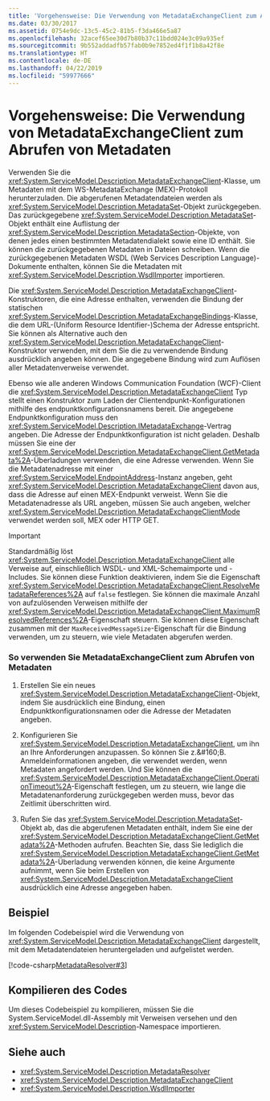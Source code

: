 ```yaml
---
title: 'Vorgehensweise: Die Verwendung von MetadataExchangeClient zum Abrufen von Metadaten'
ms.date: 03/30/2017
ms.assetid: 0754e9dc-13c5-45c2-81b5-f3da466e5a87
ms.openlocfilehash: 32acef65ee30d7b80b37c11bdd024e3c09a935ef
ms.sourcegitcommit: 9b552addadfb57fab0b9e7852ed4f1f1b8a42f8e
ms.translationtype: HT
ms.contentlocale: de-DE
ms.lasthandoff: 04/22/2019
ms.locfileid: "59977666"
---
```

# <a name="how-to-use-metadataexchangeclient-to-retrieve-metadata"></a>Vorgehensweise: Die Verwendung von MetadataExchangeClient zum Abrufen von Metadaten
Verwenden Sie die <xref:System.ServiceModel.Description.MetadataExchangeClient>-Klasse, um Metadaten mit dem WS-MetadataExchange (MEX)-Protokoll herunterzuladen. Die abgerufenen Metadatendateien werden als <xref:System.ServiceModel.Description.MetadataSet>-Objekt zurückgegeben. Das zurückgegebene <xref:System.ServiceModel.Description.MetadataSet>-Objekt enthält eine Auflistung der <xref:System.ServiceModel.Description.MetadataSection>-Objekte, von denen jedes einen bestimmten Metadatendialekt sowie eine ID enthält. Sie können die zurückgegebenen Metadaten in Dateien schreiben. Wenn die zurückgegebenen Metadaten WSDL (Web Services Description Language)-Dokumente enthalten, können Sie die Metadaten mit <xref:System.ServiceModel.Description.WsdlImporter> importieren.  
  
 Die <xref:System.ServiceModel.Description.MetadataExchangeClient>-Konstruktoren, die eine Adresse enthalten, verwenden die Bindung der statischen <xref:System.ServiceModel.Description.MetadataExchangeBindings>-Klasse, die dem URL-(Uniform Resource Identifier-)Schema der Adresse entspricht. Sie können als Alternative auch den <xref:System.ServiceModel.Description.MetadataExchangeClient>-Konstruktor verwenden, mit dem Sie die zu verwendende Bindung ausdrücklich angeben können. Die angegebene Bindung wird zum Auflösen aller Metadatenverweise verwendet.  
  
 Ebenso wie alle anderen Windows Communication Foundation (WCF)-Client die <xref:System.ServiceModel.Description.MetadataExchangeClient> Typ stellt einen Konstruktor zum Laden der Clientendpunkt-Konfigurationen mithilfe des endpunktkonfigurationsnamens bereit. Die angegebene Endpunktkonfiguration muss den <xref:System.ServiceModel.Description.IMetadataExchange>-Vertrag angeben. Die Adresse der Endpunktkonfiguration ist nicht geladen. Deshalb müssen Sie eine der <xref:System.ServiceModel.Description.MetadataExchangeClient.GetMetadata%2A>-Überladungen verwenden, die eine Adresse verwenden. Wenn Sie die Metadatenadresse mit einer <xref:System.ServiceModel.EndpointAddress>-Instanz angeben, geht <xref:System.ServiceModel.Description.MetadataExchangeClient> davon aus, dass die Adresse auf einen MEX-Endpunkt verweist. Wenn Sie die Metadatenadresse als URL angeben, müssen Sie auch angeben, welcher <xref:System.ServiceModel.Description.MetadataExchangeClientMode> verwendet werden soll, MEX oder HTTP GET.  
  
> [!IMPORTANT]
>  Standardmäßig löst <xref:System.ServiceModel.Description.MetadataExchangeClient> alle Verweise auf, einschließlich WSDL- und XML-Schemaimporte und -Includes. Sie können diese Funktion deaktivieren, indem Sie die Eigenschaft <xref:System.ServiceModel.Description.MetadataExchangeClient.ResolveMetadataReferences%2A> auf `false` festlegen. Sie können die maximale Anzahl von aufzulösenden Verweisen mithilfe der <xref:System.ServiceModel.Description.MetadataExchangeClient.MaximumResolvedReferences%2A>-Eigenschaft steuern. Sie können diese Eigenschaft zusammen mit der `MaxReceivedMessageSize`-Eigenschaft für die Bindung verwenden, um zu steuern, wie viele Metadaten abgerufen werden.  
  
### <a name="to-use-metadataexchangeclient-to-obtain-metadata"></a>So verwenden Sie MetadataExchangeClient zum Abrufen von Metadaten  
  
1. Erstellen Sie ein neues <xref:System.ServiceModel.Description.MetadataExchangeClient>-Objekt, indem Sie ausdrücklich eine Bindung, einen Endpunktkonfigurationsnamen oder die Adresse der Metadaten angeben.  
  
2. Konfigurieren Sie <xref:System.ServiceModel.Description.MetadataExchangeClient>, um ihn an Ihre Anforderungen anzupassen. So können Sie z.&amp;#160;B. Anmeldeinformationen angeben, die verwendet werden, wenn Metadaten angefordert werden. Und Sie können die <xref:System.ServiceModel.Description.MetadataExchangeClient.OperationTimeout%2A>-Eigenschaft festlegen, um zu steuern, wie lange die Metadatenanforderung zurückgegeben werden muss, bevor das Zeitlimit überschritten wird.  
  
3. Rufen Sie das <xref:System.ServiceModel.Description.MetadataSet>-Objekt ab, das die abgerufenen Metadaten enthält, indem Sie eine der <xref:System.ServiceModel.Description.MetadataExchangeClient.GetMetadata%2A>-Methoden aufrufen. Beachten Sie, dass Sie lediglich die <xref:System.ServiceModel.Description.MetadataExchangeClient.GetMetadata%2A>-Überladung verwenden können, die keine Argumente aufnimmt, wenn Sie beim Erstellen von <xref:System.ServiceModel.Description.MetadataExchangeClient> ausdrücklich eine Adresse angegeben haben.  
  
## <a name="example"></a>Beispiel  
 Im folgenden Codebeispiel wird die Verwendung von <xref:System.ServiceModel.Description.MetadataExchangeClient> dargestellt, mit dem Metadatendateien heruntergeladen und aufgelistet werden.  

 [!code-csharp[MetadataResolver#3](../../../../samples/snippets/csharp/VS_Snippets_CFX/metadataresolver/cs/client.cs#3)]  

## <a name="compiling-the-code"></a>Kompilieren des Codes  
 Um dieses Codebeispiel zu kompilieren, müssen Sie die System.ServiceModel.dll-Assembly mit Verweisen versehen und den <xref:System.ServiceModel.Description>-Namespace importieren.  
  
## <a name="see-also"></a>Siehe auch

- <xref:System.ServiceModel.Description.MetadataResolver>
- <xref:System.ServiceModel.Description.MetadataExchangeClient>
- <xref:System.ServiceModel.Description.WsdlImporter>
